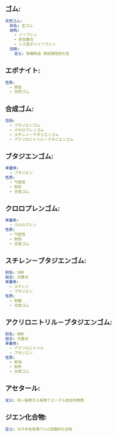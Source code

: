 ## ゴム:

```yaml
天然ゴム:
  别名: 生ゴム
  结构:
    - イソプレン
    - 附加重合
    - シス型ポリイソプレン
  加硫:
    定义: 架橋构造 增加弹性耐久性

```

## エボナイト:

```yaml
性质:
  - 黑色
  - 天然ゴム

```

## 合成ゴム:

```yaml
包括:
  - ブタジエンゴム
  - クロロプレンゴム
  - スチレン－ブタジエンゴム
  - アクリロニトリル－ブタジエンゴム

```

## ブタジエンゴム:

```yaml
単量体:
  - ブタジエン
性质:
  - 气密性
  - 耐热
  - 合成ゴム

```

## クロロプレンゴム:

```yaml
単量体:
  - クロロプレン
性质:
  - 气密性
  - 耐热
  - 合成ゴム

```

## スチレン－ブタジエンゴム:

```yaml
别名: SBR
结合: 共重合
単量体:
  - スチレン
  - ブタジエン
性质:
  - 耐磨
  - 合成ゴム

```

## アクリロニトリル－ブタジエンゴム:

```yaml
别名: NBR
结合: 共重合
単量体:
  - アクリロニトリル
  - ブタジエン
性质:
  - 耐油
  - 耐热
  - 合成ゴム

```

## アセタール:

```yaml
定义: 同一碳原子上有两个エーテル结合的物质

```

## ジエン化合物:

```yaml
定义: 分子中含有两个C=C双键的化合物
```